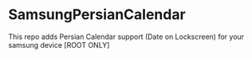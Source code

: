 # SamsungPersianCalendar
This repo adds Persian Calendar support (Date on Lockscreen) for your samsung device [ROOT ONLY] 
